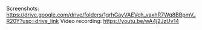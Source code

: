 Screenshots: https://drive.google.com/drive/folders/1grhGayVAEVch_vaxhR7Wq8BBpmV_R20Y?usp=drive_link
Video recording: https://youtu.be/wA4j2JzUv14
